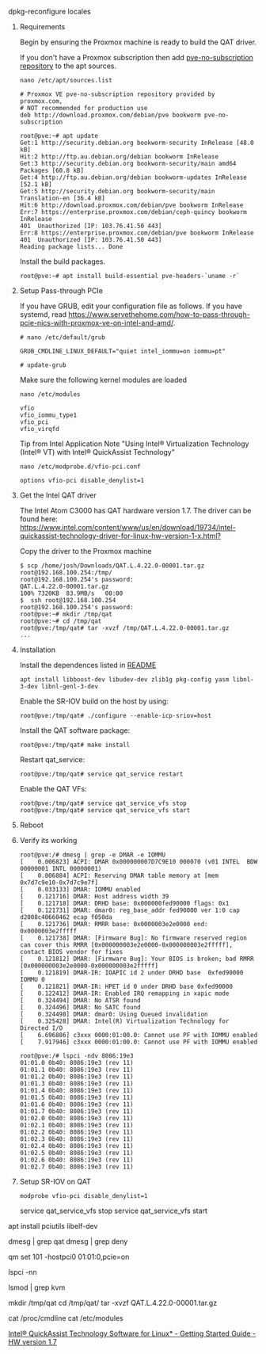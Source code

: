 


dpkg-reconfigure locales


1. Requirements

    Begin by ensuring the Proxmox machine is ready to build the QAT driver.

    If you don't have a Proxmox subscription then add [pve-no-subscription repository](https://pve.proxmox.com/wiki/Package_Repositories#sysadmin_no_subscription_repo) to the apt sources.

    ```console
    nano /etc/apt/sources.list
    ```

    ```console
    # Proxmox VE pve-no-subscription repository provided by proxmox.com,
    # NOT recommended for production use
    deb http://download.proxmox.com/debian/pve bookworm pve-no-subscription
    ```

    ```console
    root@pve:~# apt update
    Get:1 http://security.debian.org bookworm-security InRelease [48.0 kB]
    Hit:2 http://ftp.au.debian.org/debian bookworm InRelease             
    Get:3 http://security.debian.org bookworm-security/main amd64 Packages [60.8 kB]
    Get:4 http://ftp.au.debian.org/debian bookworm-updates InRelease [52.1 kB]
    Get:5 http://security.debian.org bookworm-security/main Translation-en [36.4 kB] 
    Hit:6 http://download.proxmox.com/debian/pve bookworm InRelease               
    Err:7 https://enterprise.proxmox.com/debian/ceph-quincy bookworm InRelease    
    401  Unauthorized [IP: 103.76.41.50 443]
    Err:8 https://enterprise.proxmox.com/debian/pve bookworm InRelease
    401  Unauthorized [IP: 103.76.41.50 443]
    Reading package lists... Done
    ```

    Install the build packages.

    ```console
    root@pve:~# apt install build-essential pve-headers-`uname -r`
    ```

4. Setup Pass-through PCIe

    If you have GRUB, edit your configuration file as follows. If you have systemd, read <https://www.servethehome.com/how-to-pass-through-pcie-nics-with-proxmox-ve-on-intel-and-amd/>. 

    ```console
    # nano /etc/default/grub

    GRUB_CMDLINE_LINUX_DEFAULT="quiet intel_iommu=on iommu=pt"

    # update-grub
    ```

    Make sure the following kernel modules are loaded

    ```console
    nano /etc/modules

    vfio
    vfio_iommu_type1
    vfio_pci
    vfio_virqfd
    ```

    Tip from Intel Application Note "Using Intel® Virtualization Technology (Intel® VT) with Intel® QuickAssist Technology"
    
    ```console
    nano /etc/modprobe.d/vfio-pci.conf

    options vfio-pci disable_denylist=1
    ```

3. Get the Intel QAT driver

    The Intel Atom C3000 has QAT hardware version 1.7. The driver can be found here:
    <https://www.intel.com/content/www/us/en/download/19734/intel-quickassist-technology-driver-for-linux-hw-version-1-x.html?>

    Copy the driver to the Proxmox machine

    ```
    $ scp /home/josh/Downloads/QAT.L.4.22.0-00001.tar.gz   root@192.168.100.254:/tmp/
    root@192.168.100.254's password: 
    QAT.L.4.22.0-00001.tar.gz                                                     100% 7320KB  83.9MB/s   00:00  
    $  ssh root@192.168.100.254
    root@192.168.100.254's password: 
    root@pve:~# mkdir /tmp/qat
    root@pve:~# cd /tmp/qat
    root@pve:/tmp/qat# tar -xvzf /tmp/QAT.L.4.22.0-00001.tar.gz
    ...
    ```

2. Installation
   
    Install the dependences listed in [README](https://downloadmirror.intel.com/780675/README_QAT.L.4.22.0-00001.txt)

    ```console
    apt install libboost-dev libudev-dev zlib1g pkg-config yasm libnl-3-dev libnl-genl-3-dev
    ```

    Enable the SR-IOV build on the host by using:
    ```console
    root@pve:/tmp/qat# ./configure --enable-icp-sriov=host
    ```

    Install the QAT software package:

    ```console
    root@pve:/tmp/qat# make install
    ```

    Restart qat_service:

    ```console
    root@pve:/tmp/qat# service qat_service restart
    ```

    Enable the QAT VFs:

    ```console
    root@pve:/tmp/qat# service qat_service_vfs stop
    root@pve:/tmp/qat# service qat_service_vfs start
    ```

7. Reboot

8. Verify its working

    ```console
    root@pve:/# dmesg | grep -e DMAR -e IOMMU
    [    0.006823] ACPI: DMAR 0x000000007D7C9E10 000070 (v01 INTEL  BDW      00000001 INTL 00000001)
    [    0.006884] ACPI: Reserving DMAR table memory at [mem 0x7d7c9e10-0x7d7c9e7f]
    [    0.033133] DMAR: IOMMU enabled
    [    0.121716] DMAR: Host address width 39
    [    0.121718] DMAR: DRHD base: 0x000000fed90000 flags: 0x1
    [    0.121731] DMAR: dmar0: reg_base_addr fed90000 ver 1:0 cap d2008c40660462 ecap f050da
    [    0.121736] DMAR: RMRR base: 0x0000003e2e0000 end: 0x0000003e2fffff
    [    0.121738] DMAR: [Firmware Bug]: No firmware reserved region can cover this RMRR [0x000000003e2e0000-0x000000003e2fffff], contact BIOS vendor for fixes
    [    0.121812] DMAR: [Firmware Bug]: Your BIOS is broken; bad RMRR [0x000000003e2e0000-0x000000003e2fffff]
    [    0.121819] DMAR-IR: IOAPIC id 2 under DRHD base  0xfed90000 IOMMU 0
    [    0.121821] DMAR-IR: HPET id 0 under DRHD base 0xfed90000
    [    0.122412] DMAR-IR: Enabled IRQ remapping in xapic mode
    [    0.324494] DMAR: No ATSR found
    [    0.324496] DMAR: No SATC found
    [    0.324498] DMAR: dmar0: Using Queued invalidation
    [    0.325428] DMAR: Intel(R) Virtualization Technology for Directed I/O
    [    6.696886] c3xxx 0000:01:00.0: Cannot use PF with IOMMU enabled
    [    7.917946] c3xxx 0000:01:00.0: Cannot use PF with IOMMU enabled

    root@pve:/# lspci -ndv 8086:19e3
    01:01.0 0b40: 8086:19e3 (rev 11)
    01:01.1 0b40: 8086:19e3 (rev 11)
    01:01.2 0b40: 8086:19e3 (rev 11)
    01:01.3 0b40: 8086:19e3 (rev 11)
    01:01.4 0b40: 8086:19e3 (rev 11)
    01:01.5 0b40: 8086:19e3 (rev 11)
    01:01.6 0b40: 8086:19e3 (rev 11)
    01:01.7 0b40: 8086:19e3 (rev 11)
    01:02.0 0b40: 8086:19e3 (rev 11)
    01:02.1 0b40: 8086:19e3 (rev 11)
    01:02.2 0b40: 8086:19e3 (rev 11)
    01:02.3 0b40: 8086:19e3 (rev 11)
    01:02.4 0b40: 8086:19e3 (rev 11)
    01:02.5 0b40: 8086:19e3 (rev 11)
    01:02.6 0b40: 8086:19e3 (rev 11)
    01:02.7 0b40: 8086:19e3 (rev 11)
    ```


9. Setup SR-IOV on QAT

    ```console
    modprobe vfio-pci disable_denylist=1
    ```


    service qat_service_vfs stop
    service qat_service_vfs start


apt install  pciutils libelf-dev








dmesg | grep qat
dmesg | grep deny


qm set 101 -hostpci0 01:01:0,pcie=on

lspci -nn

lsmod | grep kvm

mkdir /tmp/qat
cd /tmp/qat/
tar -xvzf QAT.L.4.22.0-00001.tar.gz

cat /proc/cmdline
cat /etc/modules


[](https://pve.proxmox.com/wiki/PCI_Passthrough)

[Intel® QuickAssist Technology Software for Linux* - Getting Started Guide - HW version 1.7](https://cdrdv2.intel.com/v1/dl/getContent/710059)
